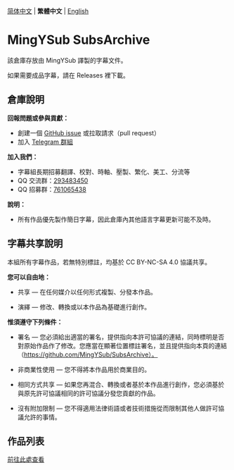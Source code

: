 [简体中文](README.md) | **繁體中文** | [English](README_en.md)

# MingYSub SubsArchive

該倉庫存放由 MingYSub 譯製的字幕文件。

如果需要成品字幕，請在 Releases 裡下載。

## 倉庫說明

**回報問題或參與貢獻：**

- 創建一個 [GitHub issue](https://github.com/MingYSub/SubsArchive/issues) 或拉取請求（pull request）
- 加入 [Telegram 群組](https://t.me/MingYSub)

**加入我們：**

- 字幕組長期招募翻譯、校對、時軸、壓製、繁化、美工、分流等
- QQ 交流群：[293483450](https://qm.qq.com/q/6Si4fglFLO)
- QQ 招募群：[761065438](https://qm.qq.com/q/VyLCow65Q4)

**說明：**

- 所有作品優先製作簡日字幕，因此倉庫內其他語言字幕更新可能不及時。

## 字幕共享說明

本組所有字幕作品，若無特別標註，均基於 CC BY-NC-SA 4.0 協議共享。

**您可以自由地：**

- 共享 — 在任何媒介以任何形式複製、分發本作品。

- 演繹 — 修改、轉換或以本作品為基礎進行創作。

**惟須遵守下列條件：**

- 署名 — 您必須給出適當的署名，提供指向本許可協議的連結，同時標明是否對原始作品作了修改。您應當在顯著位置標註署名，並且提供指向本頁的連結（https://github.com/MingYSub/SubsArchive）。

- 非商業性使用 — 您不得將本作品用於商業目的。

- 相同方式共享 — 如果您再混合、轉換或者基於本作品進行創作，您必須基於與原先許可協議相同的許可協議分發您貢獻的作品。

- 沒有附加限制 — 您不得適用法律術語或者技術措施從而限制其他人做許可協議允許的事情。

## 作品列表

[前往此處查看](https://github.com/users/MingYSub/projects/1)

